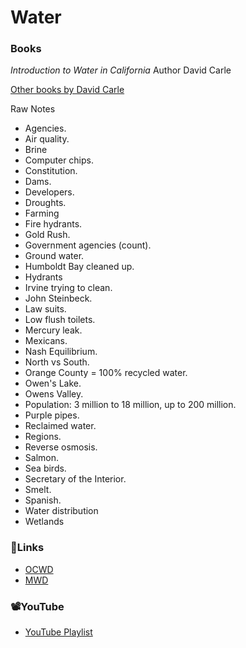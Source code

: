 # Water



### Books
*Introduction to Water in California* Author David Carle

[Other books by David Carle](https://www.davidcarlebooks.com/)

Raw Notes

* Agencies.
* Air quality.
* Brine
* Computer chips.
* Constitution.
* Dams.
* Developers.
* Droughts.
* Farming
* Fire hydrants.
* Gold Rush.
* Government agencies (count).
* Ground water.
* Humboldt Bay cleaned up.
* Hydrants
* Irvine trying to clean.
* John Steinbeck.
* Law suits.
* Low flush toilets.
* Mercury leak.
* Mexicans.
* Nash Equilibrium.
* North vs South.
* Orange County = 100% recycled water.
* Owen's Lake.
* Owens Valley.
* Population: 3 million to 18 million, up to 200 million.
* Purple pipes.
* Reclaimed water.
* Regions.
* Reverse osmosis.
* Salmon.
* Sea birds.
* Secretary of the Interior.
* Smelt.
* Spanish.
* Water distribution 
* Wetlands

### 🔗Links
* [OCWD](https://www.ocwd.com/learning-center/book-a-tour/)
* [MWD](https://www.mwdh2o.com/)

### 📽️YouTube

* [YouTube Playlist](https://www.youtube.com/playlist?list=PLGYHoDFJVwJZax1Khhxd2Wdd1iiGvMiED)